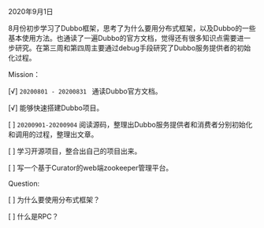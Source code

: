 2020年9月1日

8月份初步学习了Dubbo框架，思考了为什么要用分布式框架，以及Dubbo的一些基本使用方法。也通读了一遍Dubbo的官方文档，觉得还有很多知识点需要进一步研究。在第三周和第四周主要通过debug手段研究了Dubbo服务提供者的初始化过程。





Mission：

[√] `20200801 - 20200831 ` 通读Dubbo官方文档。

[√] 能够快速搭建Dubbo项目。

[ ] `20200901-20200904` 阅读源码，整理出Dubbo服务提供者和消费者分别初始化和调用的过程，整理出文章。

[ ] 学习开源项目，整合出自己的项目出来。

[ ] 写一个基于Curator的web端zookeeper管理平台。




Question: 

[ ] 为什么要使用分布式框架？

[ ]  什么是RPC？